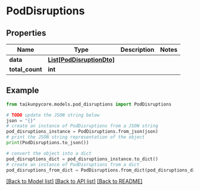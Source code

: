 # PodDisruptions


## Properties

Name | Type | Description | Notes
------------ | ------------- | ------------- | -------------
**data** | [**List[PodDisruptionDto]**](PodDisruptionDto.md) |  | 
**total_count** | **int** |  | 

## Example

```python
from taikunpycore.models.pod_disruptions import PodDisruptions

# TODO update the JSON string below
json = "{}"
# create an instance of PodDisruptions from a JSON string
pod_disruptions_instance = PodDisruptions.from_json(json)
# print the JSON string representation of the object
print(PodDisruptions.to_json())

# convert the object into a dict
pod_disruptions_dict = pod_disruptions_instance.to_dict()
# create an instance of PodDisruptions from a dict
pod_disruptions_from_dict = PodDisruptions.from_dict(pod_disruptions_dict)
```
[[Back to Model list]](../README.md#documentation-for-models) [[Back to API list]](../README.md#documentation-for-api-endpoints) [[Back to README]](../README.md)


